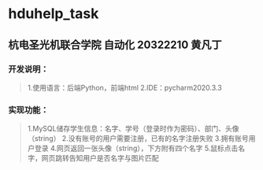 # hduhelp_task
## 杭电圣光机联合学院 自动化 20322210 黄凡丁
### 开发说明：
>1.使用语言：后端Python，前端html
>2.IDE：pycharm2020.3.3
### 实现功能：
>1.MySQL储存学生信息：名字、学号（登录时作为密码）、部门、头像（string）
>2.没有账号的用户需要注册，已有的名字注册失败
>3.拥有账号用户登录
>4.网页返回一张头像（string），下方附有四个名字
>5.鼠标点击名字，网页跳转告知用户是否名字与图片匹配
